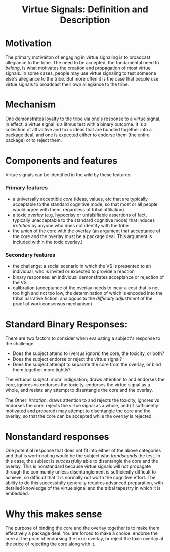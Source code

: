 <h1 align="center" >Virtue Signals: Definition and Description</h1>

# Motivation

The primary motivaiton of engaging in virtue signaling is to broadcast allegiance to the tribe. The need to be accepted, the fundamental need to _belong_, is what motivates the creation and propagation of most virtue signals. In some cases, people may use virtue signaling to test someone else's allegiance to the tribe. But more often it is the case that people use virtue signals to broadcast their own allegiance to the tribe.

# Mechanism

One demonstrates loyalty to the tribe via one's response to a virtue signal. In effect, a virtue signal is a litmus test with a binary outcome. It is a collection of attractive and toxic ideas that are bundled together into a package deal, and one is expected either to endorse them (the entire package) or to reject them.

# Components and features

Virtue signals can be identified in the wild by these features:

### Primary features
- a universally acceptible *core* (ideas, values, etc that are typically acceptable to the standard cognitive mode, so that most or all people would agree with them, regardless of tribal affiliation)
- a toxic *overlay* (e.g. hypocrisy or unfalsifiable assertions of fact, typically unacceptable to the standard cognitive mode) that induces *irritation* by anyone who does not identify with the tribe
- the *union* of the core with the overlay (an argument that acceptance of the core and the overlay must be a package deal. This argument is included within the toxic overlay.)

### Secondary features
- the challenge: a social scenario in which the VS is presented to an individual, who is invited or expected to provide a reaction
- binary responses: an individual demonstrates acceptance or rejection of the VS
- calibration (acceptance of the overlay needs to incur a cost that is not too high and not too low, the determination of which is encoded into the tribal narrative fiction; analogous to the *difficulty adjustment* of the proof of work consensus mechanism)

# Standard Binary Responses:

There are two factors to consider when evaluating a subject's response to the challenge.
- Does the subject attend to (versus ignore) the core, the toxicity, or both?
- Does the subject endorse or reject the virtue signal?
- Does the subject attempt to separate the core from the overlay, or bind them together more tightly?

The virtuous subject: moral indignation; draws attention to and endorses the core, ignores vs endorses the toxicity, endorses the virtue signal as a whole, and resists any attempt to disentangle the core and the overlay.

The Other: _irritation_; draws attention to and rejects the toxicity, ignores vs endorses the core, rejects the virtue signal as a whole, and (if sufficiently motivated and prepared) may attempt to disentangle the core and the overlay, so that the core can be accepted while the overlay is rejected.

# Nonstandard responses

One potential response that does not fit into either of the above categories and that is worth noting would be the subject who _trandscends_ the test. In this case, the subject is *successfully* able to disentangle the core and the overlay. This is nonstandard because virtue signals will not propagate through the community unless disentanglement is sufficiently difficult to achieve, so difficult that it is normally not worth the cognitive effort. The ability to do this successfully generally requires advanced preparation, with detailed knowledge of the virtue signal and the tribal tapestry in which it is embedded.

# Why this makes sense

The purpose of binding the core and the overlay together is to make them effectively a package deal. You are forced to make a choice: endorse the core at the price of endorsing the toxic overlay, or reject the toxic overlay at the price of rejecting the core along with it.


